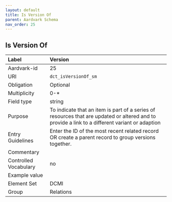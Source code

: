 ```yaml
---
layout: default
title: Is Version Of
parent: Aardvark Schema
nav_order: 25
---
```


## Is Version Of

| Label                 | Version                                                                                                                                        |
|:----------------------|:-----------------------------------------------------------------------------------------------------------------------------------------------|
| Aardvark-id           | 25                                                                                                                                             |
| URI                   | `dct_isVersionOf_sm`                                                                                                                           |
| Obligation            | Optional                                                                                                                                       |
| Multiplicity          | 0-*                                                                                                                                            |
| Field type            | string                                                                                                                                         |
| Purpose               | To indicate that an item is part of a series of resources that are updated or altered and to provide a link to a different variant or adaption |
| Entry Guidelines      | Enter the ID of the most recent related record OR create a parent record to group versions together.                                           |
| Commentary            |                                                                                                                                                |
| Controlled Vocabulary | no                                                                                                                                             |
| Example value         |                                                                                                                                                |
| Element Set           | DCMI                                                                                                                                           |
| Group                 | Relations                                                                                                                                      |
